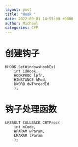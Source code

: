 ```yaml
---
layout: post
title: "Hook "
date: 2022-09-01 14:55:00 +0800
author: Michael
categories: CPP
---
```


# 创建钩子
	HHOOK SetWindowsHookEx(
		int idHook,
		HOOKPROC lpfn,
		HINSTANCE hMod,
		DWORD dwThreadId
		);

# 钩子处理函数
	LRESULT CALLBACK CBTProc(
		int nCode,
		WPARAM wParam,
		LPARAM lParam
		);